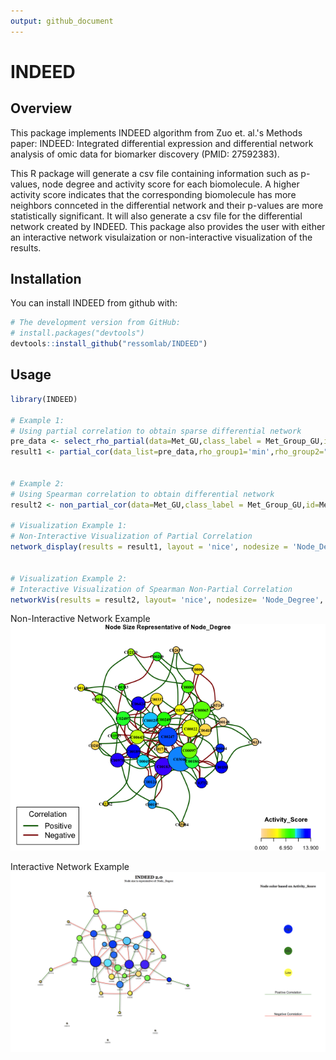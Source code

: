 ```yaml
---
output: github_document
---
```


<!-- README.md is generated from README.Rmd. Please edit that file -->



# INDEED
## Overview


This package implements INDEED algorithm from Zuo et. al.'s Methods paper: INDEED: Integrated differential expression and differential network analysis of omic data for biomarker discovery (PMID: 27592383). 

This R package will generate a csv file containing information such as p-values, node degree and activity score for each biomolecule. A higher activity score indicates that the corresponding biomolecule has more neighbors connceted in the differential network and their p-values are more statistically significant. It will also generate a csv file for the differential network created by INDEED. This package also provides the user with either an interactive network visulaization or non-interactive visualization of the results. 

## Installation

You can install INDEED from github with:


```r
# The development version from GitHub:
# install.packages("devtools")
devtools::install_github("ressomlab/INDEED")
```

## Usage



```r
library(INDEED)

# Example 1:
# Using partial correlation to obtain sparse differential network
pre_data <- select_rho_partial(data=Met_GU,class_label = Met_Group_GU,id=Met_name_GU,error_curve = "YES")
result1 <- partial_cor(data_list=pre_data,rho_group1='min',rho_group2="min",permutation = 1000,p_val=pvalue_M_GU,permutation_thres = 0.05)


# Example 2:
# Using Spearman correlation to obtain differential network
result2 <- non_partial_cor(data=Met_GU,class_label = Met_Group_GU,id=Met_name_GU,method="spearman",permutation_thres = 0.05)

# Visualization Example 1:
# Non-Interactive Visualization of Partial Correlation
network_display(results = result1, layout = 'nice', nodesize = 'Node_Degree', nodecolor = 'Activity_Score', edgewidth = 'NO')


# Visualization Example 2: 
# Interactive Visualization of Spearman Non-Partial Correlation
networkVis(results = result2, layout= 'nice', nodesize= 'Node_Degree', nodecolor= 'Activity_Score', edgewidth= 'NO')

```
Non-Interactive Network Example
![Non-Interactive Network Visualisation](NoninteractivePlot.png)

Interactive Network Example
![Interactive Network Visualization](InteractivePlot.png)
